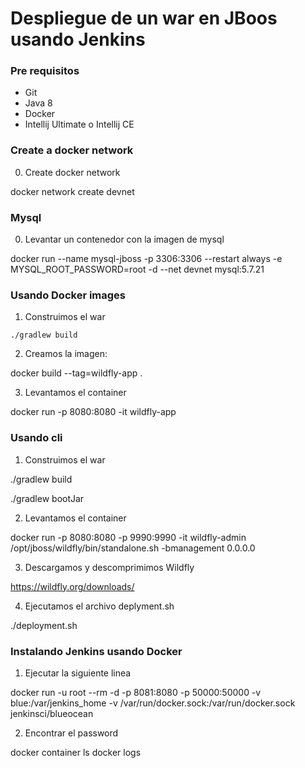 # Despliegue de un war en JBoos usando Jenkins

### Pre requisitos

* Git
* Java 8
* Docker
* Intellij Ultimate o Intellij CE

### Create a docker network

0. Create docker network

docker network create devnet

### Mysql 

0. Levantar un contenedor con la imagen de mysql

docker run --name mysql-jboss -p 3306:3306  --restart always -e MYSQL_ROOT_PASSWORD=root -d --net devnet mysql:5.7.21 

### Usando Docker images

1. Construimos el war

`./gradlew build`

2. Creamos la imagen:

docker build --tag=wildfly-app .  

3. Levantamos el container

docker run -p 8080:8080 -it wildfly-app 

### Usando cli

1. Construimos el war

./gradlew build 

./gradlew bootJar 

2. Levantamos el container

docker run -p 8080:8080 -p 9990:9990 -it wildfly-admin /opt/jboss/wildfly/bin/standalone.sh -bmanagement 0.0.0.0 

3. Descargamos y descomprimimos Wildfly

https://wildfly.org/downloads/

4. Ejecutamos el archivo deplyment.sh

./deployment.sh

### Instalando Jenkins usando Docker

1. Ejecutar la siguiente linea

docker run -u root --rm -d -p 8081:8080 -p 50000:50000 -v blue:/var/jenkins_home -v /var/run/docker.sock:/var/run/docker.sock jenkinsci/blueocean
 
2. Encontrar el password

docker container ls
docker logs 









 
